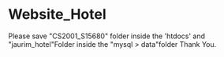 # Website_Hotel

Please save "CS2001_S15680" folder inside the 'htdocs'
and "jaurim_hotel"Folder inside the "mysql > data"folder
				Thank You.

